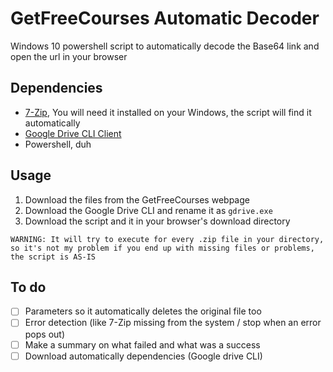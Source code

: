 # GetFreeCourses Automatic Decoder
Windows 10 powershell script to automatically decode the Base64 link and open the url in your browser

## Dependencies
- [7-Zip](https://www.7-zip.org/download.html), You will need it installed on your Windows, the script will find it automatically
- [Google Drive CLI Client](https://github.com/gdrive-org/gdrive)
- Powershell, duh

## Usage
1. Download the files from the GetFreeCourses webpage
2. Download the Google Drive CLI and rename it as ``gdrive.exe``
3. Download the script and it in your browser's download directory

``` WARNING: It will try to execute for every .zip file in your directory, so it's not my problem if you end up with missing files or problems, the script is AS-IS ```

## To do
- [ ] Parameters so it automatically deletes the original file too
- [ ] Error detection (like 7-Zip missing from the system / stop when an error pops out)
- [ ] Make a summary on what failed and what was a success
- [ ] Download automatically dependencies (Google drive CLI)
